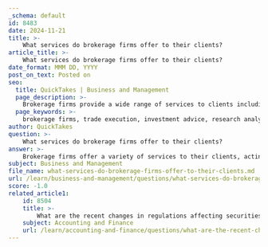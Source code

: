 ```yaml
---
_schema: default
id: 8483
date: 2024-11-21
title: >-
    What services do brokerage firms offer to their clients?
article_title: >-
    What services do brokerage firms offer to their clients?
date_format: MMM DD, YYYY
post_on_text: Posted on
seo:
  title: QuickTakes | Business and Management
  page_description: >-
    Brokerage firms provide a wide range of services to clients including trade execution, investment advice, research, portfolio management, retirement planning, customer support, educational resources, and advanced trading tools.
  page_keywords: >-
    brokerage firms, trade execution, investment advice, research analysis, portfolio management, retirement planning, financial planning, customer service, educational resources, cash management services, advanced trading tools, full-service brokers, discount brokers, online brokers
author: QuickTakes
question: >-
    What services do brokerage firms offer to their clients?
answer: >-
    Brokerage firms offer a variety of services to their clients, acting as intermediaries between investors and the securities market. The services provided can vary significantly depending on the type of brokerage firm, which generally falls into three categories: full-service brokers, discount brokers, and online brokers.\n\n### Services Offered by Brokerage Firms\n\n1. **Trade Execution**: Brokerage firms facilitate the buying and selling of financial instruments such as stocks, bonds, mutual funds, and exchange-traded funds (ETFs). They execute trade orders on behalf of their clients, acting as a middleman between buyers and sellers.\n\n2. **Investment Advice**: Full-service brokerage firms provide personalized investment advice tailored to the client's financial goals and risk tolerance. This includes recommendations on asset allocation, investment strategies, and specific securities to buy or sell.\n\n3. **Research and Analysis**: Many brokerage firms offer research reports and market analysis to help clients make informed investment decisions. This can include insights into market trends, economic indicators, and specific company performance.\n\n4. **Portfolio Management**: Full-service brokers often provide portfolio management services, where they actively manage a client's investment portfolio, making adjustments based on market conditions and the client's objectives.\n\n5. **Retirement Planning**: Brokerage firms may assist clients with retirement planning, offering advice on retirement accounts such as IRAs and 401(k)s, as well as strategies for building a retirement portfolio.\n\n6. **Tax Tips and Financial Planning**: Some brokerage firms provide tax advice and financial planning services, helping clients understand the tax implications of their investments and how to optimize their financial situation.\n\n7. **Customer Service**: Brokerage firms offer customer support to address any issues or questions clients may have regarding their accounts, trades, or investment strategies.\n\n8. **Educational Resources**: Many firms provide educational content, including webinars, articles, and tutorials, to help clients improve their investment knowledge and skills.\n\n9. **Cash Management Services**: Some brokerage firms offer banking services, such as checking and savings accounts, debit and credit cards, and cash management tools, allowing clients to manage their finances more comprehensively.\n\n10. **Advanced Trading Tools**: For more sophisticated investors, many brokerage firms provide advanced trading platforms with features such as real-time data, technical analysis tools, and algorithmic trading capabilities.\n\n### Types of Brokerage Firms\n\n- **Full-Service Brokers**: These firms offer a comprehensive range of services, including investment advice, research, and portfolio management, but typically charge higher fees.\n  \n- **Discount Brokers**: These firms provide fewer services and lower fees, allowing clients to execute trades with minimal guidance.\n\n- **Online Brokers**: These firms operate primarily through online platforms, offering a range of services that may include research and trading tools, often at lower costs than traditional brokers.\n\nIn summary, brokerage firms play a crucial role in the financial markets by providing a wide array of services that cater to different types of investors, from those seeking comprehensive financial advice to those who prefer a more hands-on approach to trading.
subject: Business and Management
file_name: what-services-do-brokerage-firms-offer-to-their-clients.md
url: /learn/business-and-management/questions/what-services-do-brokerage-firms-offer-to-their-clients
score: -1.0
related_article1:
    id: 8504
    title: >-
        What are the recent changes in regulations affecting securities firms?
    subject: Accounting and Finance
    url: /learn/accounting-and-finance/questions/what-are-the-recent-changes-in-regulations-affecting-securities-firms
---
```


&nbsp;